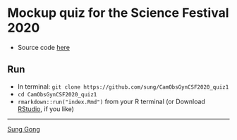 # Mockup quiz for the Science Festival 2020

* Source code [here](https://github.com/sung/CamObsGynCSF2020_quiz1)


## Run
* In terminal: `git clone https://github.com/sung/CamObsGynCSF2020_quiz1`
* `cd CamObsGynCSF2020_quiz1`
* `rmarkdown::run("index.Rmd")` from your R terminal (or Download [RStudio](https://rstudio.com/products/rstudio/), if you like)

----
[Sung Gong](https://sung.github.io)
